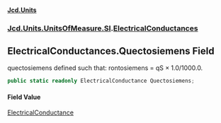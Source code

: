 #### [Jcd.Units](index 'index')
### [Jcd.Units.UnitsOfMeasure.SI](Jcd.Units.UnitsOfMeasure.SI 'Jcd.Units.UnitsOfMeasure.SI').[ElectricalConductances](ElectricalConductances 'Jcd.Units.UnitsOfMeasure.SI.ElectricalConductances')

## ElectricalConductances.Quectosiemens Field

quectosiemens defined such that: rontosiemens = qS × 1.0/1000.0.

```csharp
public static readonly ElectricalConductance Quectosiemens;
```

#### Field Value
[ElectricalConductance](ElectricalConductance 'Jcd.Units.UnitTypes.ElectricalConductance')
